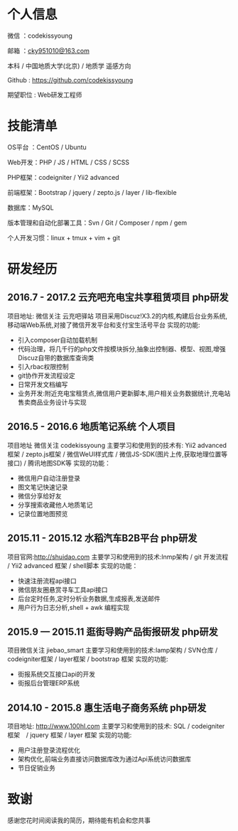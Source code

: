 # 个人信息
微信 ：codekissyoung

邮箱 ：cky951010@163.com

本科 / 中国地质大学(北京) / 地质学 遥感方向

Github : https://github.com/codekissyoung

期望职位 : Web研发工程师

# 技能清单
OS平台 ：CentOS / Ubuntu

Web开发：PHP / JS / HTML / CSS / SCSS

PHP框架：codeigniter / Yii2 advanced

前端框架：Bootstrap / jquery / zepto.js / layer / lib-flexible

数据库：MySQL

版本管理和自动化部署工具：Svn / Git / Composer / npm / gem

个人开发习惯：linux + tmux + vim + git

# 研发经历
## 2016.7 - 2017.2 云充吧充电宝共享租赁项目 php研发
项目地址: 微信关注 云充吧驿站
项目采用Discuz!X3.2的内核,构建后台业务系统,移动端Web系统,对接了微信开发平台和支付宝生活号平台
实现的功能:
- 引入composer自动加载机制
- 代码治理，将几千行的php文件按模块拆分,抽象出控制器、模型、视图,增强Discuz自带的数据库查询类
- 引入rbac权限控制
- git协作开发流程设定
- 日常开发文档编写
- 业务开发:附近充电宝租赁点,微信用户更新脚本,用户相关业务数据统计,充电站售卖商品业务设计与实现

## 2016.5 - 2016.6 地质笔记系统 个人项目
项目地址 微信关注 codekissyoung
主要学习和使用到的技术有: Yii2 advanced框架 / zepto.js框架 / 微信WeUI样式库 / 微信JS-SDK(图片上传,获取地理位置等接口) / 腾讯地图SDK等
实现的功能：
- 微信用户自动注册登录
- 图文笔记快速记录
- 微信分享给好友
- 分享搜索收藏他人地质笔记
- 记录位置地图预览

## 2015.11 - 2015.12 水稻汽车B2B平台 php研发
项目官网:http://shuidao.com
主要学习和使用到的技术:lnmp架构 / git 开发流程 / Yii2 advanced 框架 / shell脚本
实现的功能：
- 快速注册流程api接口
- 微信朋友圈悬赏寻车工具api接口
- 后台定时任务,定时分析业务数据,生成报表,发送邮件
- 用户行为日志分析,shell + awk 编程实现

## 2015.9 — 2015.11 逛街导购产品街报研发 php研发
项目微信关注 jiebao_smart
主要学习和使用到的技术:lamp架构 / SVN仓库 / codeigniter框架 / layer框架 / bootstrap 框架
实现的功能:
- 街报系统交互接口api的开发
- 街报后台管理ERP系统

## 2014.10 - 2015.8 惠生活电子商务系统 php研发
项目地址: http://www.100hl.com
主要学习和使用到的技术: SQL / codeigniter 框架　/ jquery 框架 / layer 框架
实现的功能:
- 用户注册登录流程优化
- 架构优化,前端业务直接访问数据库改为通过Api系统访问数据库
- 节日促销业务

# 致谢
感谢您花时间阅读我的简历，期待能有机会和您共事
